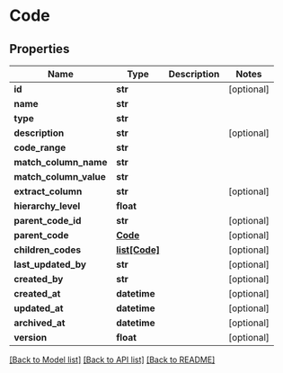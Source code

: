 # Code

## Properties
Name | Type | Description | Notes
------------ | ------------- | ------------- | -------------
**id** | **str** |  | [optional] 
**name** | **str** |  | 
**type** | **str** |  | 
**description** | **str** |  | [optional] 
**code_range** | **str** |  | 
**match_column_name** | **str** |  | 
**match_column_value** | **str** |  | 
**extract_column** | **str** |  | [optional] 
**hierarchy_level** | **float** |  | 
**parent_code_id** | **str** |  | [optional] 
**parent_code** | [**Code**](Code.md) |  | [optional] 
**children_codes** | [**list[Code]**](Code.md) |  | [optional] 
**last_updated_by** | **str** |  | [optional] 
**created_by** | **str** |  | [optional] 
**created_at** | **datetime** |  | [optional] 
**updated_at** | **datetime** |  | [optional] 
**archived_at** | **datetime** |  | [optional] 
**version** | **float** |  | [optional] 

[[Back to Model list]](../README.md#documentation-for-models) [[Back to API list]](../README.md#documentation-for-api-endpoints) [[Back to README]](../README.md)

